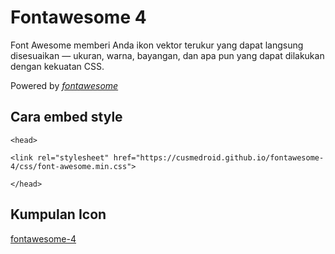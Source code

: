 # Fontawesome 4
Font Awesome memberi Anda ikon vektor terukur yang dapat langsung disesuaikan — ukuran, warna, bayangan, dan apa pun yang dapat dilakukan dengan kekuatan CSS.

Powered by *[fontawesome](https://fontawesome.com/)*

## Cara embed style

`<head>`

<head>

    <link rel="stylesheet" href="https://cusmedroid.github.io/fontawesome-4/css/font-awesome.min.css">

</head>

`</head>`

## Kumpulan Icon
[fontawesome-4](https://fontawesome.com/v4/icons/)
